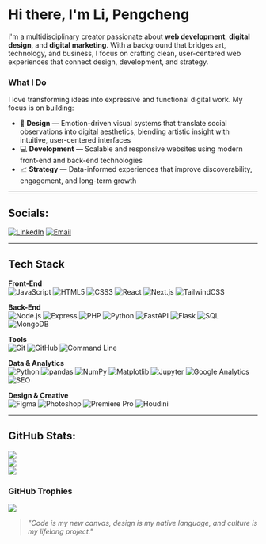 # Hi there, I'm Li, Pengcheng

I'm a multidisciplinary creator passionate about **web development**, **digital design**, and **digital marketing**. With a background that bridges art, technology, and business, I focus on crafting clean, user-centered web experiences that connect design, development, and strategy.

### What I Do

I love transforming ideas into expressive and functional digital work. My focus is on building:

- 🎨 **Design** — Emotion-driven visual systems that translate social observations into digital aesthetics, blending artistic insight with intuitive, user-centered interfaces  
- 💻 **Development** — Scalable and responsive websites using modern front-end and back-end technologies  
- 📈 **Strategy** — Data-informed experiences that improve discoverability, engagement, and long-term growth

---

## Socials:
[![LinkedIn](https://img.shields.io/badge/LinkedIn-%230077B5.svg?logo=linkedin&logoColor=white)](https://www.linkedin.com/in/pengcheng-li-5790a0298)
[![Email](https://img.shields.io/badge/Email-D14836?logo=gmail&logoColor=white)](mailto:lpc20231016@gmail.com)

---

## Tech Stack
**Front-End**  
![JavaScript](https://img.shields.io/badge/javascript-%23323330.svg?style=for-the-badge&logo=javascript&logoColor=%23F7DF1E)
![HTML5](https://img.shields.io/badge/html5-%23E34F26.svg?style=for-the-badge&logo=html5&logoColor=white)
![CSS3](https://img.shields.io/badge/css3-%231572B6.svg?style=for-the-badge&logo=css3&logoColor=white)
![React](https://img.shields.io/badge/react-%2320232a.svg?style=for-the-badge&logo=react&logoColor=%2361DAFB)
![Next.js](https://img.shields.io/badge/next.js-000000?style=for-the-badge&logo=nextdotjs&logoColor=white)
![TailwindCSS](https://img.shields.io/badge/tailwindcss-%2338B2AC.svg?style=for-the-badge&logo=tailwind-css&logoColor=white)

**Back-End**  
![Node.js](https://img.shields.io/badge/node.js-6DA55F?style=for-the-badge&logo=node.js&logoColor=white)
![Express](https://img.shields.io/badge/express.js-%23404d59.svg?style=for-the-badge&logo=express&logoColor=%2361DAFB)
![PHP](https://img.shields.io/badge/php-%23777BB4.svg?style=for-the-badge&logo=php&logoColor=white)
![Python](https://img.shields.io/badge/python-%233776AB.svg?style=for-the-badge&logo=python&logoColor=white)
![FastAPI](https://img.shields.io/badge/FastAPI-009688?style=for-the-badge&logo=fastapi&logoColor=white)
![Flask](https://img.shields.io/badge/flask-%23000.svg?style=for-the-badge&logo=flask&logoColor=white)
![SQL](https://img.shields.io/badge/SQL-003B57?style=for-the-badge&logo=database&logoColor=white)
![MongoDB](https://img.shields.io/badge/mongodb-%234ea94b.svg?style=for-the-badge&logo=mongodb&logoColor=white)

**Tools**  
![Git](https://img.shields.io/badge/git-%23F05033.svg?style=for-the-badge&logo=git&logoColor=white)
![GitHub](https://img.shields.io/badge/github-%23121011.svg?style=for-the-badge&logo=github&logoColor=white)
![Command Line](https://img.shields.io/badge/CLI-000000?style=for-the-badge&logo=gnu-bash&logoColor=white)

**Data & Analytics**  
![Python](https://img.shields.io/badge/python-%233776AB.svg?style=for-the-badge&logo=python&logoColor=white)
![pandas](https://img.shields.io/badge/pandas-150458.svg?style=for-the-badge&logo=pandas&logoColor=white)
![NumPy](https://img.shields.io/badge/numpy-013243.svg?style=for-the-badge&logo=numpy&logoColor=white)
![Matplotlib](https://img.shields.io/badge/matplotlib-004080.svg?style=for-the-badge&logo=plotly&logoColor=white)
![Jupyter](https://img.shields.io/badge/Jupyter-F37626.svg?style=for-the-badge&logo=Jupyter&logoColor=white)
![Google Analytics](https://img.shields.io/badge/Google%20Analytics-E37400?style=for-the-badge&logo=googleanalytics&logoColor=white)
![SEO](https://img.shields.io/badge/SEO-4285F4?style=for-the-badge&logo=google&logoColor=white)

**Design & Creative**  
![Figma](https://img.shields.io/badge/Figma-F24E1E.svg?style=for-the-badge&logo=figma&logoColor=white)
![Photoshop](https://img.shields.io/badge/Adobe%20Photoshop-31A8FF.svg?style=for-the-badge&logo=adobephotoshop&logoColor=white)
![Premiere Pro](https://img.shields.io/badge/Adobe%20Premiere%20Pro-9999FF.svg?style=for-the-badge&logo=adobepremierepro&logoColor=white)
![Houdini](https://img.shields.io/badge/Houdini-FF4713.svg?style=for-the-badge&logo=houdini&logoColor=white)

---

## GitHub Stats:
![](https://github-readme-stats.vercel.app/api?username=N01715807&theme=dark)<br/>
![](https://nirzak-streak-stats.vercel.app/?user=N01715807&theme=dark)<br/>
![](https://github-readme-stats.vercel.app/api/top-langs/?username=N01715807&theme=dark&layout=compact)

### GitHub Trophies
![](https://github-profile-trophy.vercel.app/?username=N01715807&theme=radical&no-frame=false&no-bg=true&margin-w=4)


> _"Code is my new canvas, design is my native language, and culture is my lifelong project."_
